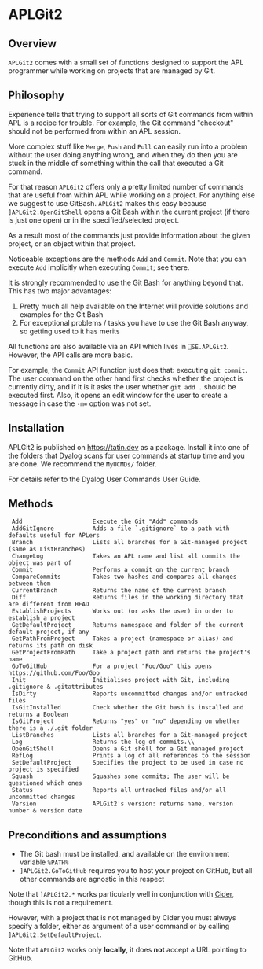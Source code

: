 # APLGit2


## Overview

`APLGit2` comes with a small set of functions designed to support the APL programmer while working on projects that are managed by Git. 

## Philosophy

Experience tells that trying to support all sorts of Git commands from within APL is a recipe for trouble. For example, the Git command "checkout" should not be performed from within an APL session. 

More complex stuff like `Merge`, `Push` and `Pull` can easily run into a problem without the user doing anything wrong, and when they do then you are stuck in the middle of something within the call that executed a Git command. 

For that reason `APLGit2` offers only a pretty limited number of commands that are useful from within APL while working on a project. For anything else we suggest to use GitBash. `APLGit2` makes this easy because `]APLGit2.OpenGitShell` opens a Git Bash within the current project (if there is just one open) or in the specified/selected project.

As a result most of the commands just provide information about the given project, or an object within that project.

Noticeable exceptions are the methods `Add` and `Commit`. Note that you can execute `Add` implicitly when executing `Commit`; see there.

It is strongly recommended to use the Git Bash for anything beyond that. This has two major advantages:

1. Pretty much all help available on the Internet will provide solutions and examples for the Git Bash
2. For exceptional problems / tasks you have to use the Git Bash anyway, so getting used to it has merits

All functions are also available via an API which lives in `⎕SE.APLGit2`. However, the API calls are more basic. 

For example, the  `Commit` API function just does that: executing `git commit`. The user command on the other hand first checks whether the project is currently dirty, and if it is it asks the user whether `git add .` should be executed first. Also, it opens an edit window for the user to create a message in case the `-m=` option was not set.

## Installation

APLGit2 is published on <https://tatin.dev> as a package. Install it into one of the folders that Dyalog scans for user commands at startup time and you are done. We recommend the `MyUCMDs/` folder. 

For details refer to the Dyalog User Commands User Guide.

## Methods

```
 Add                    Execute the Git "Add" commands                                         
 AddGitIgnore           Adds a file `.gitignore` to a path with defaults useful for APLers
 Branch                 Lists all branches for a Git-managed project (same as ListBranches)
 ChangeLog              Takes an APL name and list all commits the object was part of          
 Commit                 Performs a commit on the current branch                                
 CompareCommits         Takes two hashes and compares all changes between them
 CurrentBranch          Returns the name of the current branch            
 Diff                   Returns files in the working directory that are different from HEAD
 EstablishProjects      Works out (or asks the user) in order to establish a project
 GetDefaultProject      Returns namespace and folder of the current default project, if any     
 GetPathFromProject     Takes a project (namespace or alias) and returns its path on disk
 GetProjectFromPath     Take a project path and returns the project's name
 GoToGitHub             For a project "Foo/Goo" this opens https://github.com/Foo/Goo
 Init                   Initialises project with Git, including .gitignore & .gitattributes
 IsDirty                Reports uncommitted changes and/or untracked files
 IsGitInstalled         Check whether the Git bash is installed and returns a Boolean
 IsGitProject           Returns "yes" or "no" depending on whether there is a ./.git folder    
 ListBranches           Lists all branches for a Git-managed project                            
 Log                    Returns the log of commits.\\
 OpenGitShell           Opens a Git shell for a Git managed project                             
 RefLog                 Prints a log of all references to the session
 SetDefaultProject      Specifies the project to be used in case no project is specified   
 Squash                 Squashes some commits; The user will be questioned which ones
 Status                 Reports all untracked files and/or all uncommitted changes
 Version                APLGit2's version: returns name, version number & version date
```

## Preconditions and assumptions

* The Git bash must be installed, and available on the environment variable `%PATH%`
* `]APLGit2.GoToGitHub` requires you to host your project on GitHub, but all other commands are agnostic in this respect

Note that `]APLGit2.*` works particularly well in conjunction with [Cider](https://github.com/aplteam/Cider), though this is not a requirement. 

However, with a project that is not managed by Cider you must always specify a folder, either as argument of a user command or by calling `]APLGit2.SetDefaultProject`. 

Note that `APLGit2` works only **locally**, it does **not** accept a URL pointing to GitHub.
